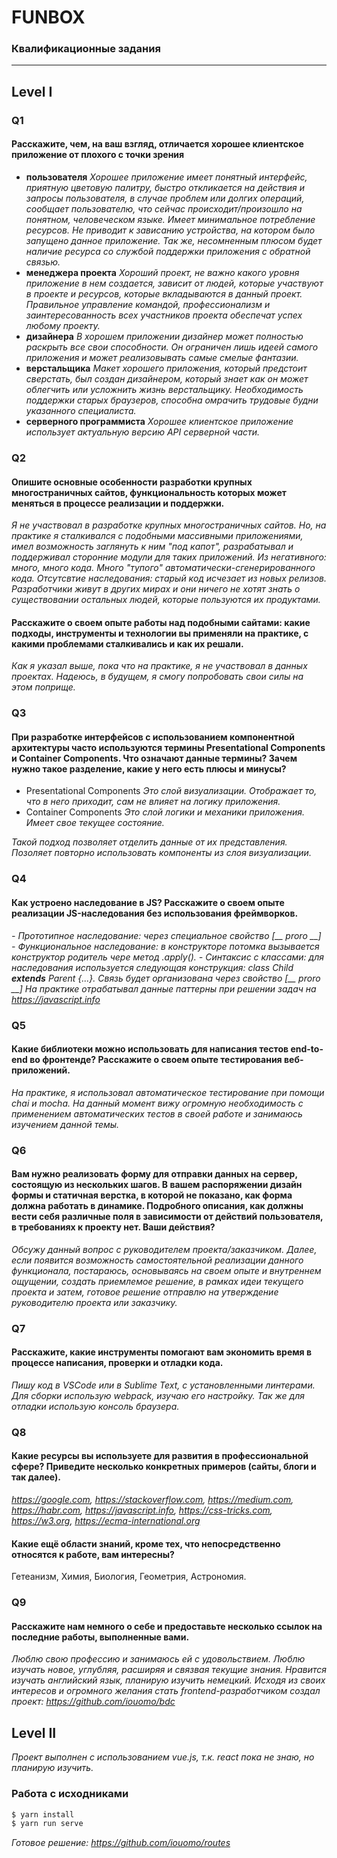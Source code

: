 # FUNBOX 
### Квалификационные задания
---
## Level I
### Q1 
#### Расскажите, чем, на ваш взгляд, отличается хорошее клиентское приложение от плохого с точки зрения

  - **пользователя** 
  *Хорошее приложение имеет понятный интерфейс, приятную цветовую палитру, быстро откликается на действия и запросы пользователя, в случае проблем или долгих операций, сообщает пользователю, что сейчас происходит/произошло на понятном, человеческом языке. Имеет минимальное потребление ресурсов. Не приводит к зависанию устройства, на котором было запущено данное приложение. Так же, несомненным плюсом будет наличие ресурса со службой поддержки приложения с обратной связью.*
  - **менеджера проекта**
  *Хороший проект, не важно какого уровня приложение в нем создается, зависит от людей, которые участвуют в проекте и ресурсов, которые вкладываются в данный проект. Правильное управление командой, профессионализм и заинтересованность всех участников проекта обеспечат успех любому проекту.*
  - **дизайнера**
  *В хорошем приложении дизайнер может полностью раскрыть все свои способности. Он ограничен лишь идеей самого приложения и может реализовывать самые смелые фантазии.*
  - **верстальщика**
  *Макет хорошего приложения, который предстоит сверстать, был создан дизайнером, который знает как он может облегчить или усложнить жизнь верстальщику. Необходимость поддержки старых браузеров, способна омрачить трудовые будни указанного специалиста.*
  - **серверного программиста**
  *Хорошее клиентское приложение использует актуальную версию API серверной части.*
### Q2
#### Опишите основные особенности разработки крупных многостраничных сайтов, функциональность которых может меняться в процессе реализации и поддержки.
*Я не участвовал в разработке крупных многостраничных сайтов. Но, на практике я сталкивался с подобными массивными приложениями, имел возможность заглянуть к ним "под капот", разрабатывал и поддерживал сторонние модули для таких приложений. Из негативного: много, много кода. Много "тупого" автоматически-сгенерированного кода. Отсутсвтие наследования: старый код исчезает из новых релизов. Разработчики живут в других мирах и они ничего не хотят знать о существовании остальных людей, которые пользуются их продуктами.*
#### Расскажите о своем опыте работы над подобными сайтами: какие подходы, инструменты и технологии вы применяли на практике, с какими проблемами сталкивались и как их решали. 
*Как я указал выше, пока что на практике, я не участвовал в данных проектах. Надеюсь, в будущем, я смогу попробовать свои силы на этом поприще.*
### Q3
#### При разработке интерфейсов с использованием компонентной архитектуры часто используются термины **Presentational Сomponents** и **Сontainer Сomponents**. Что означают данные термины? Зачем нужно такое разделение, какие у него есть плюсы и минусы?
- Presentational Сomponents
*Это слой визуализации. Отображает то, что в него приходит, сам не влияет на логику приложения.*
- Сontainer Сomponents
*Это слой  логики и механики приложения. Имеет свое текущее состояние.*

*Такой подход позволяет отделить данные от их представления. Позоляет повторно использовать компоненты из слоя визуализации.*
### Q4
#### Как устроено наследование в JS? Расскажите о своем опыте реализации JS-наследования без использования фреймворков.
*- Прототипное наследование: через специальное свойство [__ proro __]*
*- Функциональное наследование: в конструкторе потомка вызывается конструктор родитель чере метод .apply().*
*- Синтаксис с классами: для наследования используется следующая конструкция: class Child **extends** Parent {...}. Связь будет организована через свойство [__ proro __]*
*На практике отрабатывал данные паттерны при решении задач на https://javascript.info*
### Q5
#### Какие библиотеки можно использовать для написания тестов end-to-end во фронтенде? Расскажите о своем опыте тестирования веб-приложений.
*На практике, я использовал автоматическое тестирование при помощи chai и mocha. На данный момент вижу огромную необходимость с применением автоматических тестов в своей работе и занимаюсь изучением данной темы.*
### Q6
#### Вам нужно реализовать форму для отправки данных на сервер, состоящую из нескольких шагов. В вашем распоряжении дизайн формы и статичная верстка, в которой не показано, как форма должна работать в динамике. Подробного описания, как должны вести себя различные поля в зависимости от действий пользователя, в требованиях к проекту нет. Ваши действия? 
*Обсужу данный вопрос с руководителем проекта/заказчиком. Далее, если появится возможность самостоятельной реализации данного функционала, постараюсь, основываясь на своем опыте и внутреннем ощущении, создать приемлемое решение, в рамках идеи текущего проекта и затем, готовое решение отправлю на утверждение руководителю проекта или заказчику.*
### Q7
#### Расскажите, какие инструменты помогают вам экономить время в процессе написания, проверки и отладки кода.
*Пишу код в VSCode или в Sublime Text, c установленными линтерами. Для сборки использую webpack, изучаю его настройку. Так же для отладки использую консоль браузера.*
### Q8
#### Какие ресурсы вы используете для развития в профессиональной сфере? Приведите несколько конкретных примеров (сайты, блоги и так далее).
*https://google.com, https://stackoverflow.com, https://medium.com, https://habr.com, https://javascript.info, https://css-tricks.com, https://w3.org, https://ecma-international.org*
#### Какие ещё области знаний, кроме тех, что непосредственно относятся к работе, вам интересны?
Гетеанизм, Химия, Биология, Геометрия, Астрономия.
### Q9
#### Расскажите нам немного о себе и предоставьте несколько ссылок на последние работы, выполненные вами. 
*Люблю свою профессию и занимаюсь ей с удовольствием. Люблю изучать новое, углубляя, расширяя и связвая текущие знания. Нравится изучать английский язык, планирую изучить немецкий. Исходя из своих интересов и огромного желания стать frontend-разработчиком создал проект: https://github.com/iouomo/bdc*
## Level II
*Проект выполнен с использованием vue.js, т.к. react пока не знаю, но планирую изучить.*
### Работа с исходниками
```sh
$ yarn install
$ yarn run serve
```
*Готовое решение: https://github.com/iouomo/routes*
